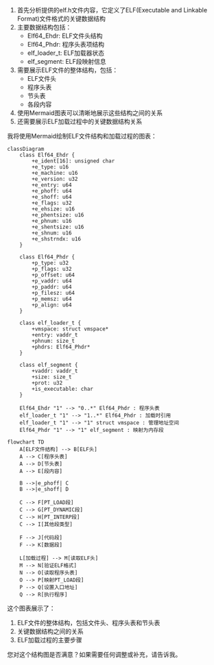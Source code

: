 1. 首先分析提供的elf.h文件内容，它定义了ELF(Executable and Linkable Format)文件格式的关键数据结构
2. 主要数据结构包括：
   - Elf64_Ehdr: ELF文件头结构
   - Elf64_Phdr: 程序头表项结构
   - elf_loader_t: ELF加载器状态
   - elf_segment: ELF段映射信息
3. 需要展示ELF文件的整体结构，包括：
   - ELF文件头
   - 程序头表
   - 节头表
   - 各段内容
4. 使用Mermaid图表可以清晰地展示这些结构之间的关系
5. 还需要展示ELF加载过程中的关键数据结构关系

我将使用Mermaid绘制ELF文件结构和加载过程的图表：

```mermaid
classDiagram
    class Elf64_Ehdr {
        +e_ident[16]: unsigned char
        +e_type: u16
        +e_machine: u16
        +e_version: u32
        +e_entry: u64
        +e_phoff: u64
        +e_shoff: u64
        +e_flags: u32
        +e_ehsize: u16
        +e_phentsize: u16
        +e_phnum: u16
        +e_shentsize: u16
        +e_shnum: u16
        +e_shstrndx: u16
    }

    class Elf64_Phdr {
        +p_type: u32
        +p_flags: u32
        +p_offset: u64
        +p_vaddr: u64
        +p_paddr: u64
        +p_filesz: u64
        +p_memsz: u64
        +p_align: u64
    }

    class elf_loader_t {
        +vmspace: struct vmspace*
        +entry: vaddr_t
        +phnum: size_t
        +phdrs: Elf64_Phdr*
    }

    class elf_segment {
        +vaddr: vaddr_t
        +size: size_t
        +prot: u32
        +is_executable: char
    }

    Elf64_Ehdr "1" --> "0..*" Elf64_Phdr : 程序头表
    elf_loader_t "1" --> "1..*" Elf64_Phdr : 加载时引用
    elf_loader_t "1" --> "1" struct vmspace : 管理地址空间
    Elf64_Phdr "1" --> "1" elf_segment : 映射为内存段
```

```mermaid
flowchart TD
    A[ELF文件结构] --> B[ELF头]
    A --> C[程序头表]
    A --> D[节头表]
    A --> E[段内容]
    
    B -->|e_phoff| C
    B -->|e_shoff| D
    
    C --> F[PT_LOAD段]
    C --> G[PT_DYNAMIC段]
    C --> H[PT_INTERP段]
    C --> I[其他段类型]
    
    F --> J[代码段]
    F --> K[数据段]
    
    L[加载过程] --> M[读取ELF头]
    M --> N[验证ELF格式]
    N --> O[读取程序头表]
    O --> P[映射PT_LOAD段]
    P --> Q[设置入口地址]
    Q --> R[执行程序]
```

这个图表展示了：
1. ELF文件的整体结构，包括文件头、程序头表和节头表
2. 关键数据结构之间的关系
3. ELF加载过程的主要步骤

您对这个结构图是否满意？如果需要任何调整或补充，请告诉我。
